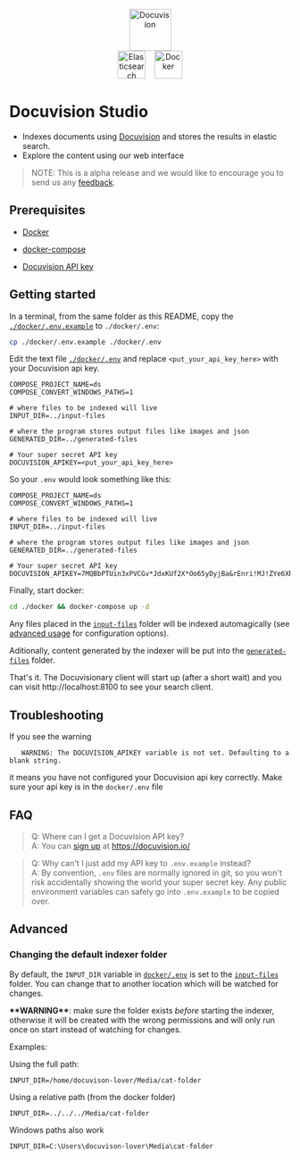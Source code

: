 <p align="center" >
    <img height="75" src="https://docuvision.io/images/logo.svg" alt="Docuvision">
    <br/>
    <img height="50" src="https://images.contentstack.io/v3/assets/bltefdd0b53724fa2ce/blt280217a63b82a734/5bbdaacf63ed239936a7dd56/elastic-logo.svg" alt="Elasticsearch"> &nbsp;&nbsp;
    <img height="50" src="https://www.docker.com/sites/default/files/d8/2019-07/vertical-logo-monochromatic.png" alt="Docker">
   
</p>

# Docuvision Studio

- Indexes documents using [Docuvision](https://docuvision.io/) and stores the results in elastic search.
- Explore the content using our web interface 

> NOTE: This is a alpha release and we would like to encourage you to send us any [feedback](https://github.com/isarbits/docuvision). 

## Prerequisites

 - [Docker](https://www.docker.com/)  

 - [docker-compose](https://docs.docker.com/compose/)  

 - [Docuvision API key](https://docuvision.io/index.html#contact-form)  

## Getting started

In a terminal, from the same folder as this README, copy the [`./docker/.env.example`](docker/.env.example) to `./docker/.env`:
```bash
cp ./docker/.env.example ./docker/.env
```

Edit the text file [`./docker/.env`](#FAQ) and replace `<put_your_api_key_here>` with your Docuvision api key.
```
COMPOSE_PROJECT_NAME=ds
COMPOSE_CONVERT_WINDOWS_PATHS=1

# where files to be indexed will live
INPUT_DIR=../input-files

# where the program stores output files like images and json
GENERATED_DIR=../generated-files

# Your super secret API key
DOCUVISION_APIKEY=<put_your_api_key_here>
```
So your `.env` would look something like this:
```
COMPOSE_PROJECT_NAME=ds
COMPOSE_CONVERT_WINDOWS_PATHS=1

# where files to be indexed will live
INPUT_DIR=../input-files

# where the program stores output files like images and json
GENERATED_DIR=../generated-files

# Your super secret API key
DOCUVISION_APIKEY=7MQBbPTUin3xPVCGv*JdxKUf2X*Oo65yDyjBa&rEnri!MJ!ZYe6XRE9$cge5fY
```

Finally, start docker:
```bash
cd ./docker && docker-compose up -d
```

Any files placed in the [`input-files`](input-files) folder will be indexed automagically (see [advanced usage](#changing-the-default-indexer-folder) for configuration options).  

Aditionally, content generated by the indexer will be put into the [`generated-files`](generated-files) folder.  

That's it. The Docuvisionary client will start up (after a short wait) and you can visit http://localhost:8100 to see your search client.

## Troubleshooting

 If you see the warning 
 ```
    WARNING: The DOCUVISION_APIKEY variable is not set. Defaulting to a blank string.
 ```
 it means you have not configured your Docuvision api key correctly. Make sure your api key is in the `docker/.env` file

## FAQ

 > Q: Where can I get a Docuvision API key?  
 > A: You can [sign up](https://docuvision.io/index.html#contact-form) at https://docuvision.io/

 > Q: Why can't I just add my API key to `.env.example` instead?  
 > A: By convention, `.env` files are normally ignored in git, so you won't risk accidentally showing the world your super secret key. Any public environment variables can safely go into `.env.example` to be copied over.

## Advanced

### Changing the default indexer folder

By default, the `INPUT_DIR` variable in [`docker/.env`](docker/.env) is set to the [`input-files`](input-files) folder. You can change that to another location which will be watched for changes.

**\*\*WARNING\*\***: make sure the folder exists *before* starting the indexer, otherwise it will be created with the wrong permissions and will only run once on start instead of watching for changes.

Examples:

Using the full path:
```
INPUT_DIR=/home/docuvison-lover/Media/cat-folder
```

Using a relative path (from the docker folder)
```
INPUT_DIR=../../../Media/cat-folder
```

Windows paths also work
```
INPUT_DIR=C:\Users\docuvison-lover\Media\cat-folder
```
